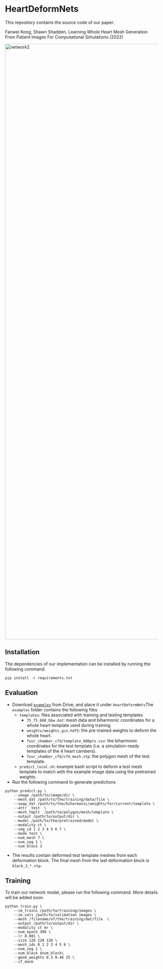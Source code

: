 # HeartDeformNets

This repository contains the source code of our paper:

Fanwei Kong, Shawn Shadden, Learning Whole Heart Mesh Generation From Patient Images For Computational Simulations (2022)

<img width="1961" alt="network2" src="https://user-images.githubusercontent.com/31931939/184846001-eb3b9442-ae46-4152-a3dc-791e1ccdf946.png">


## Installation
The dependencies of our implementation can be installed by running the following command.
```
pip install -r requirements.txt
```

## Evaluation
* Download [`examples`](https://drive.google.com/drive/folders/1Gk019kV9tU6LJbq3vtuHnljew-SZarjv?usp=sharing) from Drive, and place it under `HeartDeformNets`The `examples` folder contains the following files
  - `templates`: files associated with training and testing templates
    - `75_75_600_bbw.dat`: mesh data and biharmonic coordinates for a whole heart template used during training.
    - `weights/weights_gcn.hdf5`: the pre-trained weights to deform the whole heart. 
    - `four_chamber_cfd/template_600pts.csv`: the biharmonic coordinates for the test template (i.e. a simulation-ready templates of the 4 heart cambers).
    - `four_chamber_cfd/cfd_mesh.vtp`: the polygon mesh of the test template.
  - `predict_local.sh`: example bash script to deform a test mesh template to match with the example image data using the pretrained weights.
* Run the following command to generate predictions
```
python predict.py \
    --image /path/to/image/dir \
    --mesh_dat /path/to/the/training/data/file \
    --swap_dat /path/to/the/biharmonic/weights/for/current/template \
    --attr _test  \
    --mesh_tmplt  /path/to/polygon/mesh/template \
    --output /path/to/output/dir \
    --model /path/to/the/pretrained/model \
    --modality ct \
    --seg_id 1 2 3 4 5 6 7 \
    --mode test \
    --num_mesh 7 \
    --num_seg 1 \
    --num_block 3
```
* The results contain deformed test template meshes from each deformation block. The final mesh from the last deformation block is `block_2_*.vtp`.

## Training

To train our network model, please run the following command. More details will be added soon.
```
python train.py \
    --im_trains /path/to/training/images \
    --im_vals /path/to/validation images \
    --mesh /filename/of/the/training/dat/file  \
    --output /path/to/output/dir \
    --modality ct mr \
    --num_epoch 300 \
    --lr 0.001 \
    --size 128 128 128 \
    --mesh_ids 0 1 2 3 4 5 6 \
    --num_seg 1 \
    --num_block $num_block\
    --geom_weights 0.3 0.46 25 \
    --if_mask 
 ```
